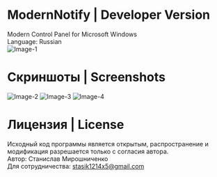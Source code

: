 # ModernNotify | Developer Version
Modern Control Panel for Microsoft Windows<br>
Language: Russian<br>
<img src="https://i.ibb.co/GFFcn8D/Image-1.png" alt="Image-1" border="0">

# Скриншоты | Screenshots
<img src="https://i.ibb.co/4Tx51JN/Image-2.png" alt="Image-2" border="0">
<img src="https://i.ibb.co/z73Zb4h/Image-3.png" alt="Image-3" border="0">
<img src="https://i.ibb.co/8K2t4n6/Image-4.png" alt="Image-4" border="0">

# Лицензия | License
Исходный код программы является открытым, распространение и модификация разрешается только с согласия автора.<br>
Автор: Станислав Мирошниченко<br>
Для сотрудничества: stasik1214x5@gmail.com<br>

